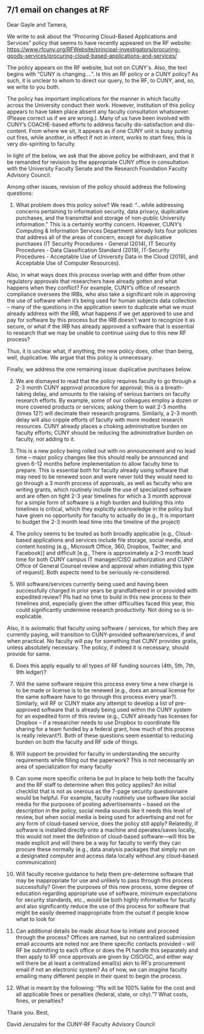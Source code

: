 7/1 email on changes at RF
----
Dear Gayle and Tamera, 

We write to ask about the “Procuring Cloud-Based Applications and Services” policy that seems to have recently appeared on the RF website: https://www.rfcuny.org/RFWebsite/principal-investigators/procuring-goods-services/procuring-cloud-based-applications-and-services/

The policy appears on the RF website, but not on CUNY's. Also, the text begins with “CUNY is changing….”.  Is this an RF policy or a CUNY policy? As such, it is unclear to whom to direct our query, to the RF, to CUNY, and, so, we write to you both. 

The policy has important implications for the manner in which faculty across the University conduct their work.  However, institution of this policy appears to have taken place absent any faculty consultation whatsoever.  (Please correct us if we are wrong.).  Many of us have been involved with CUNY’s COACHE-based efforts to address faculty dis-satisfaction and dis-content.  From where we sit, it appears as if one CUNY unit is busy putting out fires, while another, in effect if not in intent, works to start fires; this is very dis-spiriting to faculty.   

In light of the below, we ask that the above policy be withdrawn, and that it be remanded for revision by the appropriate CUNY office in consultation with the University Faculty Senate and the Research Foundation Faculty Advisory Council. 

Among other issues, revision of the policy should address the following questions: 

1)  What problem does this policy solve?  We read: “...while addressing concerns pertaining to information security, data privacy, duplicative purchases, and the transmittal and storage of non-public University information.”  This is a certainly worthy concern.   However, CUNY’s Computing & Information Services Department already lists four policies that address all of the areas of concern, except for duplicative purchases (IT Security Procedures - General (2014), IT Security Procedures - Data Classification Standard (2019), IT-Security Procedures - Acceptable Use of University Data in the Cloud (2019), and Acceptable Use of Computer Resources).     

Also, in what ways does this process overlap with and differ from other regulatory approvals that researchers have already gotten and what happens when they conflict? For example, CUNY’s office of research compliance oversees the IRBs, who also take a significant role in approving the use of software when it’s being used for human subjects data collection – many of the questions in the application seem to duplicate what we must already address with the IRB, what happens if we get approved to use and pay for software by this process but the IRB doesn’t want to recognize it as secure, or what if the IRB has already approved a software that is essential to research that we may be unable to continue using due to this new RF process?

Thus, it is unclear what, if anything, the new policy does, other than being, well, duplicative.   We argue that this policy is unnecessary. 

Finally, we address the one remaining issue: duplicative purchases below. 

2)  We are dismayed to read that the policy requires faculty to go through a 2-3 month CUNY approval procedure for approval; this is a breath-taking delay, and amounts to the raising of serious barriers on faculty research efforts.   By example, some of our colleagues employ a dozen or more covered products or services; asking them to wait 2-3 months (times 12?) will decimate their research programs.  Similarly, a 2-3 month delay will also cripple efforts of faculty with more modest research resources.  CUNY already places a choking administrative burden on faculty efforts; CUNY should be reducing the administrative burden on faculty, not adding to it.  

3)  This is a new policy being rolled out with no announcement and no lead time – major policy changes like this should really be announced and given 6-12 months before implementation to allow faculty time to prepare. This is essential both for faculty already using software that may need to be renewed soon and were never told they would need to go through a 3 month process of approvals, as well as faculty who are writing grants, which routinely include the use of specialized software and are often on tight 2-3 year timelines for which a 3 month approval for a simple form of software is a high burden and building this into timelines is critical, which they explicitly acknowledge in the policy but have given no opportunity for faculty to actually do (e.g., It is important to budget the 2-3 month lead time into the timeline of the project)

4) The policy seems to be touted as both broadly applicable [e.g., Cloud-based applications and services include file storage, social media, and content hosting (e.g., Microsoft Office, 360, Dropbox, Twitter, and Facebook)] and difficult [e.g., There is approximately a 2-3 month lead time for both CUNY campus IT manager/CISO authorization and CUNY Office of General Counsel review and approval when initiating this type of request]. Both aspects need to be seriously re-considered. 

5)  Will software/services currently being used and having been successfully charged in prior years be grandfathered in or provided with expedited review? PIs had no time to build in this new process to their timelines and, especially given the other difficulties faced this year, this could significantly undermine research productivity.  Not doing so is in-explicable.

Also, it is axiomatic that faculty using software / services, for which they are currently paying, will transition to CUNY-provided software/services, if and when practical.  No faculty will pay for something that CUNY provides gratis, unless absolutely necessary.    The policy, if indeed it is necessary, should provide for same.

6) Does this apply equally to all types of RF funding sources (4th, 5th, 7th, 9th ledger)?

7) Will the same software require this process every time a new charge is to be made or license is to be renewed (e.g., does an annual license for the same software have to go through this process every year?). Similarly, will RF or CUNY make any attempt to develop a list of pre-approved software that is already being used within the CUNY system for an expedited form of this review (e.g., CUNY already has licenses for Dropbox – if a researcher needs to use Dropbox to coordinate file sharing for a team funded by a federal grant, how much of this process is really relevant?). Both of these questions seem essential to reducing burden on both the faculty and RF side of things.

8) Will support be provided for faculty in understanding the security requirements while filling out the paperwork? This is not necessarily an area of specialization for many faculty

9) Can some more specific criteria be put in place to help both the faculty and the RF staff to determine when this policy applies? An initial checklist that is not as onerous as the 7-page security questionnaire would be helpful. For example, faculty routinely use software like social media for the purposes of posting advertisements – based on the description in the policy, social media sounds like it needs this level of review, but when social media is being used for advertising and not for any form of cloud-based service, does the policy still apply? Relatedly, if software is installed directly onto a machine and operates/saves locally, this would not meet the definition of cloud-based software—will this be made explicit and will there be a way for faculty to verify they can procure these normally (e.g., data analysis packages that simply run on a designated computer and access data locally without any cloud-based communication)

10) Will faculty receive guidance to help them pre-determine software that may be inappropriate for use and unlikely to pass through this process successfully? Given the purposes of this new process, some degree of education regarding appropriate use of software, minimum expectations for security standards, etc., would be both highly informative for faculty and also significantly reduce the use of this process for software that might be easily deemed inappropriate from the outset if people know what to look for

11) Can additional details be made about how to initiate and proceed through the process? Offices are named, but no centralized submission email accounts are noted nor are there specific contacts provided – will RF be submitting to each office or does the PI handle this separately and then apply to RF once approvals are given by CISO/GC, and either way will there be at least a centralized email(s) akin to RF’s procurement email if not an electronic system? As of now, we can imagine faculty emailing many different people in their quest to begin the process.

12) What is meant by the following:  “PIs will be 100% liable for the cost and all applicable fines or penalties (federal, state, or city).”?  What costs, fines, or penalties?


Thank you.     Best,  

David Jeruzalmi for the CUNY-RF Faculty Advisory Council 

